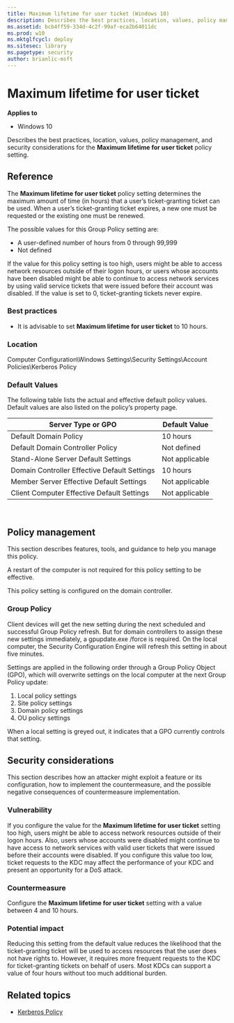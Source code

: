 ```yaml
---
title: Maximum lifetime for user ticket (Windows 10)
description: Describes the best practices, location, values, policy management, and security considerations for the Maximum lifetime for user ticket policy setting.
ms.assetid: bcb4ff59-334d-4c2f-99af-eca2b64011dc
ms.prod: w10
ms.mktglfcycl: deploy
ms.sitesec: library
ms.pagetype: security
author: brianlic-msft
---
```


# Maximum lifetime for user ticket

**Applies to**
-   Windows 10

Describes the best practices, location, values, policy management, and security considerations for the **Maximum lifetime for user ticket** policy setting.

## Reference

The **Maximum lifetime for user ticket** policy setting determines the maximum amount of time (in hours) that a user’s ticket-granting ticket can be used. When a user’s ticket-granting ticket expires, a new one must be requested or the existing one must be renewed.

The possible values for this Group Policy setting are:

-   A user-defined number of hours from 0 through 99,999
-   Not defined

If the value for this policy setting is too high, users might be able to access network resources outside of their logon hours, or users whose accounts have been disabled might be able to continue to access network services by using valid service tickets that were issued before their account was disabled. If the value is set to 0, ticket-granting tickets never expire.

### Best practices

-   It is advisable to set **Maximum lifetime for user ticket** to 10 hours.

### Location

Computer Configuration\\Windows Settings\\Security Settings\\Account Policies\\Kerberos Policy

### Default Values

The following table lists the actual and effective default policy values. Default values are also listed on the policy’s property page.

| Server Type or GPO | Default Value |
| - | - |
| Default Domain Policy| 10 hours| 
| Default Domain Controller Policy| Not defined| 
| Stand-Alone Server Default Settings | Not applicable| 
| Domain Controller Effective Default Settings | 10 hours| 
| Member Server Effective Default Settings | Not applicable| 
| Client Computer Effective Default Settings | Not applicable| 
 
## Policy management

This section describes features, tools, and guidance to help you manage this policy.

A restart of the computer is not required for this policy setting to be effective.

This policy setting is configured on the domain controller.

### Group Policy

Client devices will get the new setting during the next scheduled and successful Group Policy refresh. But for domain controllers to assign these new settings immediately, a gpupdate.exe /force is required. On the local computer, the Security Configuration Engine will refresh this setting in about five minutes.

Settings are applied in the following order through a Group Policy Object (GPO), which will overwrite settings on the local computer at the next Group Policy update:

1.  Local policy settings
2.  Site policy settings
3.  Domain policy settings
4.  OU policy settings

When a local setting is greyed out, it indicates that a GPO currently controls that setting.

## Security considerations

This section describes how an attacker might exploit a feature or its configuration, how to implement the countermeasure, and the possible negative consequences of countermeasure implementation.

### Vulnerability

If you configure the value for the **Maximum lifetime for user ticket** setting too high, users might be able to access network resources outside of their logon hours. Also, users whose accounts were disabled might continue to have access to network services with valid user tickets that were issued before their accounts were disabled. If you configure this value too low, ticket requests to the KDC may affect the performance of your KDC and present an opportunity for a DoS attack.

### Countermeasure

Configure the **Maximum lifetime for user ticket** setting with a value between 4 and 10 hours.

### Potential impact

Reducing this setting from the default value reduces the likelihood that the ticket-granting ticket will be used to access resources that the user does not have rights to. However, it requires more frequent requests to the KDC for ticket-granting tickets on behalf of users. Most KDCs can support a value of four hours without too much additional burden.

## Related topics

- [Kerberos Policy](kerberos-policy.md)
